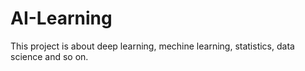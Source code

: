 # AI-Learning
This project is about deep learning, mechine learning, statistics, data science and so on.

